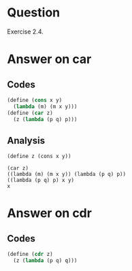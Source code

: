 # Question
Exercise 2.4.

# Answer on car
## Codes
```scheme
(define (cons x y)
  (lambda (m) (m x y)))
(define (car z)
  (z (lambda (p q) p)))
```
## Analysis
```
(define z (cons x y))

(car z)
((lambda (m) (m x y)) (lambda (p q) p))
((lambda (p q) p) x y)
x
```
# Answer on cdr
## Codes
```scheme
(define (cdr z)
  (z (lambda (p q) q)))
```
